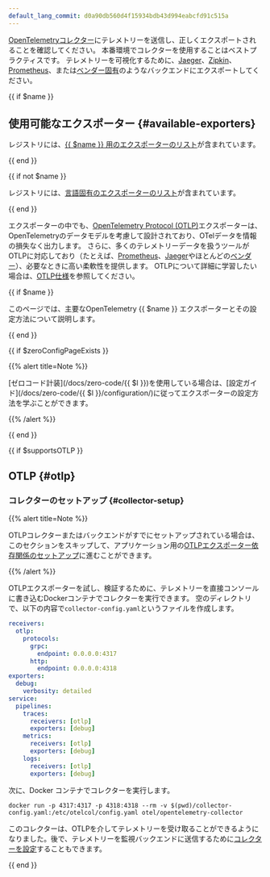 ```yaml
---
default_lang_commit: d0a90db560d4f15934bdb43d994eabcfd91c515a
---
```


[OpenTelemetryコレクター](/docs/collector/)にテレメトリーを送信し、正しくエクスポートされることを確認してください。
本番環境でコレクターを使用することはベストプラクティスです。
テレメトリーを可視化するために、[Jaeger](https://jaegertracing.io/)、[Zipkin](https://zipkin.io/)、
[Prometheus](https://prometheus.io/)、または[ベンダー固有](/ecosystem/vendors/)のようなバックエンドにエクスポートしてください。

{{ if $name }}

## 使用可能なエクスポーター {#available-exporters}

レジストリには、[{{ $name }} 用のエクスポーターのリスト][reg]が含まれています。

{{ end }}

{{ if not $name }}

レジストリには、[言語固有のエクスポーターのリスト][reg]が含まれています。

{{ end }}

エクスポーターの中でも、[OpenTelemetry Protocol (OTLP)][OTLP]エクスポーターは、OpenTelemetryのデータモデルを考慮して設計されており、OTelデータを情報の損失なく出力します。
さらに、多くのテレメトリーデータを扱うツールがOTLPに対応しており（たとえば、[Prometheus]、[Jaeger]やほとんどの[ベンダー][vendors]）、必要なときに高い柔軟性を提供します。
OTLPについて詳細に学習したい場合は、[OTLP仕様][OTLP]を参照してください。

[Jaeger]: /blog/2022/jaeger-native-otlp/
[OTLP]: /docs/specs/otlp/
[Prometheus]: https://prometheus.io/docs/prometheus/2.55/feature_flags/#otlp-receiver
[reg]: </ecosystem/registry/?component=exporter&language={{ $lang }}>
[vendors]: /ecosystem/vendors/

{{ if $name }}

このページでは、主要なOpenTelemetry {{ $name }} エクスポーターとその設定方法について説明します。

{{ end }}

{{ if $zeroConfigPageExists }}

{{% alert title=Note %}}

[ゼロコード計装](/docs/zero-code/{{ $l }})を使用している場合は、[設定ガイド](/docs/zero-code/{{ $l }}/configuration/)に従ってエクスポーターの設定方法を学ぶことができます。

{{% /alert %}}

{{ end }}

{{ if $supportsOTLP }}

## OTLP {#otlp}

### コレクターのセットアップ {#collector-setup}

{{% alert title=Note %}}

OTLPコレクターまたはバックエンドがすでにセットアップされている場合は、このセクションをスキップして、アプリケーション用の[OTLPエクスポーター依存関係のセットアップ](#otlp-dependencies)に進むことができます。

{{% /alert %}}

OTLPエクスポーターを試し、検証するために、テレメトリーを直接コンソールに書き込むDockerコンテナでコレクターを実行できます。
空のディレクトリで、以下の内容で`collector-config.yaml`というファイルを作成します。

```yaml
receivers:
  otlp:
    protocols:
      grpc:
        endpoint: 0.0.0.0:4317
      http:
        endpoint: 0.0.0.0:4318
exporters:
  debug:
    verbosity: detailed
service:
  pipelines:
    traces:
      receivers: [otlp]
      exporters: [debug]
    metrics:
      receivers: [otlp]
      exporters: [debug]
    logs:
      receivers: [otlp]
      exporters: [debug]
```

次に、Docker コンテナでコレクターを実行します。

```shell
docker run -p 4317:4317 -p 4318:4318 --rm -v $(pwd)/collector-config.yaml:/etc/otelcol/config.yaml otel/opentelemetry-collector
```

このコレクターは、OTLPを介してテレメトリーを受け取ることができるようになりました。後で、テレメトリーを監視バックエンドに送信するために[コレクターを設定](/docs/collector/configuration)することもできます。

{{ end }}

